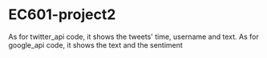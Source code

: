 # EC601-project2
As for twitter_api code, it shows the tweets' time, username and text. As for google_api code, it shows the text and the sentiment
